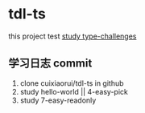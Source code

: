# tdl-ts
this project test [study type-challenges](https://github.com/type-challenges/type-challenges)

## 学习日志 commit
1. clone cuixiaorui/tdl-ts in github
2. study hello-world || 4-easy-pick 
3. study 7-easy-readonly
